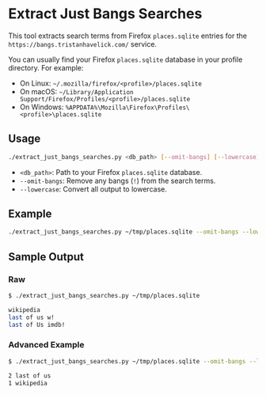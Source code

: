 # Extract Just Bangs Searches

This tool extracts search terms from Firefox `places.sqlite` entries for the `https://bangs.tristanhavelick.com/` service.

You can usually find your Firefox `places.sqlite` database in your profile directory. For example:
- On Linux: `~/.mozilla/firefox/<profile>/places.sqlite`
- On macOS: `~/Library/Application Support/Firefox/Profiles/<profile>/places.sqlite`
- On Windows: `%APPDATA%\Mozilla\Firefox\Profiles\<profile>\places.sqlite`

## Usage

```bash
./extract_just_bangs_searches.py <db_path> [--omit-bangs] [--lowercase]
```

- `<db_path>`: Path to your Firefox `places.sqlite` database.
- `--omit-bangs`: Remove any bangs (`!`) from the search terms.
- `--lowercase`: Convert all output to lowercase.

## Example

```bash
./extract_just_bangs_searches.py ~/tmp/places.sqlite --omit-bangs --lowercase | sort | uniq -c | sort -r | less
```

## Sample Output

### Raw

```bash
$ ./extract_just_bangs_searches.py ~/tmp/places.sqlite

wikipedia
last of us w!
last of Us imdb!
```

### Advanced Example

```bash
$ ./extract_just_bangs_searches.py ~/tmp/places.sqlite --omit-bangs --lowercase | sort | uniq -c | sort -r | less

2 last of us
1 wikipedia
```
